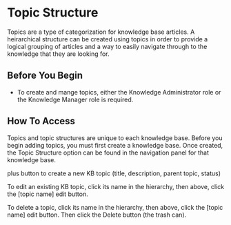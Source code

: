 # Topic Structure
Topics are a type of categorization for knowledge base articles.  A heirarchical structure can be created using topics in order to provide a logical grouping of articles and a way to easily navigate through to the knowledge that they are looking for.

## Before You Begin
* To create and mange topics, either the Knowledge Administrator role or the Knowledge Manager role is required.

## How To Access
Topics and topic structures are unique to each knowledge base.  Before you begin adding topics, you must first create a knowledge base.  Once created, the Topic Structure option can be found in the navigation panel for that knowledge base.


plus button to create a new KB topic (title, description, parent topic, status)

To edit an existing KB topic, click its name in the hierarchy, then above, click the [topic name] edit button.

To delete a topic, click its name in the hierarchy, then above, click the [topic name] edit button. Then click the Delete button (the trash can).

